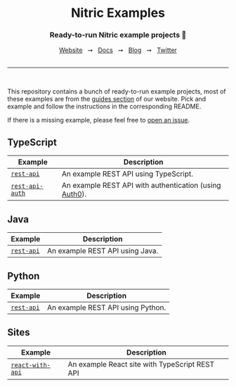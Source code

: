 <div align="center">
  <h1>Nitric Examples</h1>
  <p><h3 align="center">Ready-to-run Nitric example projects 🚀</h3></p>
  <a href="https://www.nitric.io/">Website</a>
  <span>&nbsp;&nbsp;&#10137;&nbsp;&nbsp;</span>
  <a href="https://www.nitric.io/docs">Docs</a>
  <span>&nbsp;&nbsp;&#10137;&nbsp;&nbsp;</span>
  <a href="https://www.nitric.io/blog">Blog</a>
  <span>&nbsp;&nbsp;&#10137;&nbsp;&nbsp;</span>
  <a href="https://twitter.com/nitric_io">Twitter</a>
</div>
<br />

<hr />
<br />

This repository contains a bunch of ready-to-run example projects, most of these examples are from the [guides section](https://nitric.io/docs/guides) of our website. Pick and example and follow the instructions in the corresponding README.

If there is a missing example, please feel free to [open an issue](https://github.com/nitrictech/nitric-examples/issues/new).

## TypeScript

| Example                                                      | Description                                                  |
| ------------------------------------------------------------ | ------------------------------------------------------------ |
| [`rest-api`](https://github.com/nitrictech/nitric-examples/tree/main/typescript/rest-api) | An example REST API using TypeScript.                        |
| [`rest-api-auth`](https://github.com/nitrictech/nitric-examples/tree/main/typescript/rest-api-auth) | An example REST API with authentication (using [Auth0](https://auth0.com/)). |

## Java

| Example                                                      | Description                     |
| ------------------------------------------------------------ | ------------------------------- |
| [`rest-api`](https://github.com/nitrictech/nitric-examples/tree/main/java/rest-api) | An example REST API using Java. |

## Python

| Example                                                      | Description                     |
| ------------------------------------------------------------ | ------------------------------- |
| [`rest-api`](https://github.com/nitrictech/nitric-examples/tree/main/python/rest-api) | An example REST API using Python. |

## Sites

| Example                                                      | Description                                    |
| ------------------------------------------------------------ | ---------------------------------------------- |
| [`react-with-api`](https://github.com/nitrictech/nitric-examples/tree/main/sites/react-with-api) | An example React site with TypeScript REST API |

